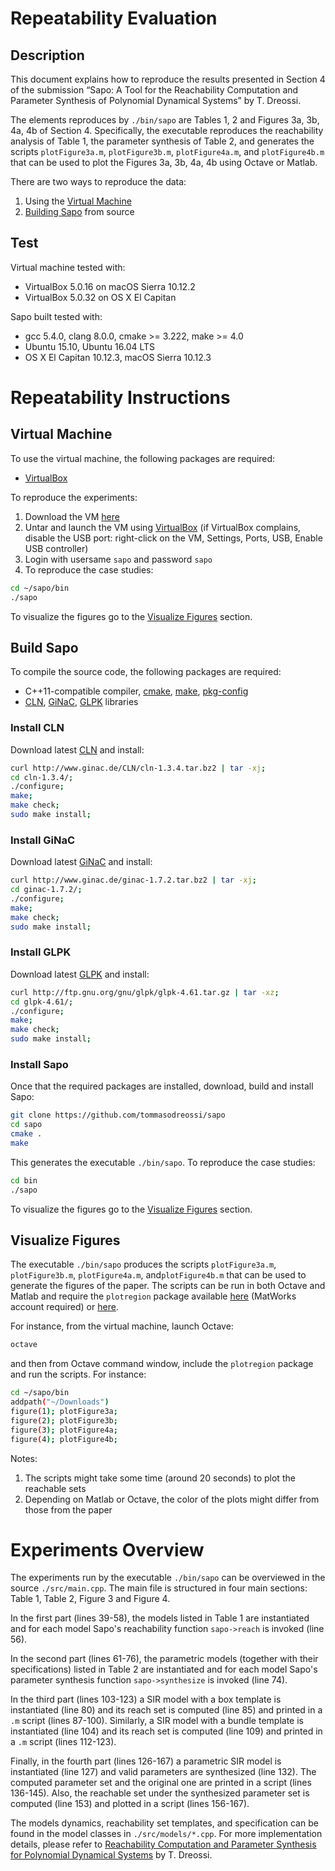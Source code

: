 # Repeatability Evaluation
## Description

This document explains how to reproduce the results presented in
Section 4 of the submission “Sapo: A Tool for the Reachability Computation and Parameter Synthesis of Polynomial Dynamical Systems” by T. Dreossi.

The elements reproduces by ``./bin/sapo`` are Tables 1, 2 and Figures 3a, 3b, 4a, 4b of Section 4.
Specifically, the executable reproduces the reachability analysis of Table 1,
the parameter synthesis of Table 2, and generates the scripts ``plotFigure3a.m``, ``plotFigure3b.m``, ``plotFigure4a.m``, and ``plotFigure4b.m`` that can be used to plot the Figures 3a, 3b, 4a, 4b using Octave or Matlab.

There are two ways to reproduce the data:

1. Using the [Virtual Machine](#virtualmachine)
2. [Building Sapo](#buildsapo) from source

## Test

Virtual machine tested with:
- VirtualBox 5.0.16 on macOS Sierra 10.12.2
- VirtualBox 5.0.32 on OS X El Capitan

Sapo built tested with:

- gcc 5.4.0, clang 8.0.0, cmake >= 3.222, make >= 4.0
- Ubuntu 15.10, Ubuntu 16.04 LTS
- OS X El Capitan 10.12.3, macOS Sierra 10.12.3

# Repeatability Instructions

## <a name="virtualmachine">Virtual Machine</a>

To use the virtual machine, the following packages are required:

-  <a href="https://www.virtualbox.org/wiki/VirtualBox">VirtualBox</a>

To reproduce the experiments:

1. Download the VM <a href="https://www.dropbox.com/sh/4ex9yqc3y0p1618/AACnl43b9knKovYaHVTwlkxVa?dl=0">here</a>
2. Untar and launch the VM using <a href="https://www.virtualbox.org/wiki/VirtualBox">VirtualBox</a> (if VirtualBox complains, disable the USB port: right-click on the VM, Settings, Ports, USB, Enable USB controller)
3. Login with usersame ``sapo`` and password ``sapo``
4. To reproduce the case studies:
``` sh
cd ~/sapo/bin
./sapo
```

To visualize the figures go to the [Visualize Figures](#visfigs) section.


## <a name="buildsapo">Build Sapo</a>

To compile the source code, the following packages are required:

- C++11-compatible compiler, <a href="https://cmake.org/">cmake</a>, <a href="https://www.gnu.org/software/make/">make</a>, <a href="https://www.freedesktop.org/wiki/Software/pkg-config/">pkg-config</a>
- <a href="http://www.ginac.de/CLN/">CLN</a>,  <a href="http://www.ginac.de/">GiNaC</a>, <a href="https://www.gnu.org/software/glpk/">GLPK</a> libraries

### Install CLN

Download latest <a href="http://www.ginac.de/CLN/">CLN</a> and install:
``` sh
curl http://www.ginac.de/CLN/cln-1.3.4.tar.bz2 | tar -xj;
cd cln-1.3.4/;
./configure;
make;
make check;
sudo make install;
```

### Install GiNaC

Download latest <a href="http://www.ginac.de/">GiNaC</a> and install:
``` sh
curl http://www.ginac.de/ginac-1.7.2.tar.bz2 | tar -xj;
cd ginac-1.7.2/;
./configure;
make;
make check;
sudo make install;
```

### Install GLPK

Download latest <a href="https://www.gnu.org/software/glpk/">GLPK</a> and install:
``` sh
curl http://ftp.gnu.org/gnu/glpk/glpk-4.61.tar.gz | tar -xz;
cd glpk-4.61/;
./configure;
make;
make check;
sudo make install;
```

### Install Sapo

Once that the required packages are installed, download, build and install Sapo:
``` sh
git clone https://github.com/tommasodreossi/sapo
cd sapo
cmake .
make
```

This generates the executable ``./bin/sapo``.
To reproduce the case studies:
``` sh
cd bin
./sapo
```

To visualize the figures go to the [Visualize Figures](#visfigs) section.

## <a name="visfigs">Visualize Figures</a>

The executable ``./bin/sapo`` produces the scripts
``plotFigure3a.m``, ``plotFigure3b.m``, ``plotFigure4a.m``, and``plotFigure4b.m`` that can be used to generate the figures
of the paper. The scripts can be run in both Octave and Matlab
and require the ``plotregion`` package available
<a href="https://www.mathworks.com/matlabcentral/fileexchange/9261-plot-2d-3d-region">here</a> (MatWorks account required) or <a href="https://www.dropbox.com/sh/4ex9yqc3y0p1618/AACnl43b9knKovYaHVTwlkxVa?dl=0">here</a>.


For instance, from the virtual machine, launch Octave:
``` sh
octave
```
and then from Octave command window, include the ``plotregion`` package and run the scripts. For instance:
``` sh
cd ~/sapo/bin
addpath("~/Downloads")
figure(1); plotFigure3a;
figure(2); plotFigure3b;
figure(3); plotFigure4a;
figure(4); plotFigure4b;
```

Notes:

1. The scripts might take some time (around 20 seconds) to plot the reachable sets
2. Depending on Matlab or Octave, the color of the plots might differ from those from the paper


# Experiments Overview
The experiments run by the executable ``./bin/sapo`` can be overviewed in the source ``./src/main.cpp``.
The main file is structured in four main sections: Table 1, Table 2, Figure 3 and Figure 4.

In the first part (lines 39-58), the models listed in Table 1 are instantiated and for each model Sapo's reachability function ``sapo->reach``
is invoked (line 56).

In the second part (lines 61-76), the parametric models (together with their specifications) listed in Table 2 are instantiated and for each model Sapo's parameter synthesis function ``sapo->synthesize`` is invoked (line 74).  

In the third part (lines 103-123) a SIR model with a box template is instantiated (line 80) and its reach set is computed (line 85) and printed in a ``.m`` script (lines 87-100). Similarly, a SIR model with a bundle template is instantiated (line 104) and its reach set is computed (line 109) and printed in a ``.m`` script (lines 112-123).

Finally, in the fourth part (lines 126-167) a parametric SIR model is instantiated (line 127) and valid parameters are synthesized (line 132). The computed parameter set and the original one are printed in a script (lines 136-145). Also, the reachable set under the synthesized parameter set is computed (line 153) and plotted in a script (lines 156-167).

The models dynamics, reachability set templates, and specification can be found in the model classes in ``./src/models/*.cpp``.
For more implementation details, please refer to <a href="https://people.eecs.berkeley.edu/~tommasodreossi/papers/phd_thesis.pdf">Reachability Computation and Parameter Synthesis for Polynomial Dynamical Systems</a> by T. Dreossi.
